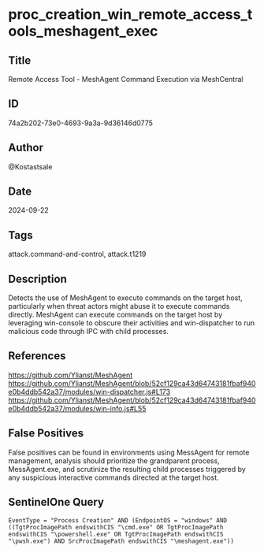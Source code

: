# proc_creation_win_remote_access_tools_meshagent_exec

## Title
Remote Access Tool - MeshAgent Command Execution via MeshCentral

## ID
74a2b202-73e0-4693-9a3a-9d36146d0775

## Author
@Kostastsale

## Date
2024-09-22

## Tags
attack.command-and-control, attack.t1219

## Description
Detects the use of MeshAgent to execute commands on the target host, particularly when threat actors might abuse it to execute commands directly.
MeshAgent can execute commands on the target host by leveraging win-console to obscure their activities and win-dispatcher to run malicious code through IPC with child processes.


## References
https://github.com/Ylianst/MeshAgent
https://github.com/Ylianst/MeshAgent/blob/52cf129ca43d64743181fbaf940e0b4ddb542a37/modules/win-dispatcher.js#L173
https://github.com/Ylianst/MeshAgent/blob/52cf129ca43d64743181fbaf940e0b4ddb542a37/modules/win-info.js#L55

## False Positives
False positives can be found in environments using MessAgent for remote management, analysis should prioritize the grandparent process, MessAgent.exe, and scrutinize the resulting child processes triggered by any suspicious interactive commands directed at the target host.

## SentinelOne Query
```
EventType = "Process Creation" AND (EndpointOS = "windows" AND ((TgtProcImagePath endswithCIS "\cmd.exe" OR TgtProcImagePath endswithCIS "\powershell.exe" OR TgtProcImagePath endswithCIS "\pwsh.exe") AND SrcProcImagePath endswithCIS "\meshagent.exe"))

```
